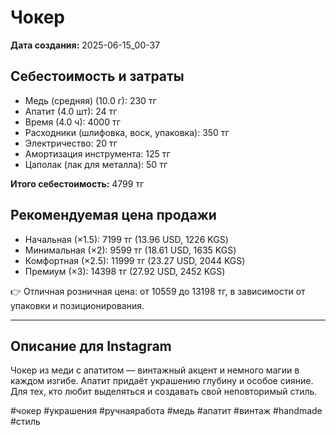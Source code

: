 # Чокер

**Дата создания:** 2025-06-15_00-37

## Себестоимость и затраты

- Медь (средняя) (10.0 г): 230 тг
- Апатит (4.0 шт): 24 тг
- Время (4.0 ч): 4000 тг
- Расходники (шлифовка, воск, упаковка): 350 тг
- Электричество: 20 тг
- Амортизация инструмента: 125 тг
- Цаполак (лак для металла): 50 тг

**Итого себестоимость:** 4799 тг

## Рекомендуемая цена продажи

- Начальная (×1.5): 7199 тг (13.96 USD, 1226 KGS)
- Минимальная (×2): 9599 тг (18.61 USD, 1635 KGS)
- Комфортная (×2.5): 11999 тг (23.27 USD, 2044 KGS)
- Премиум (×3): 14398 тг (27.92 USD, 2452 KGS)

👉 Отличная розничная цена: от 10559 до 13198 тг, в зависимости от упаковки и позиционирования.

---

## Описание для Instagram

Чокер из меди с апатитом — винтажный акцент и немного магии в каждом изгибе. Апатит придаёт украшению глубину и особое сияние. Для тех, кто любит выделяться и создавать свой неповторимый стиль.

#чокер #украшения #ручнаяработа #медь #апатит #винтаж #handmade #стиль
